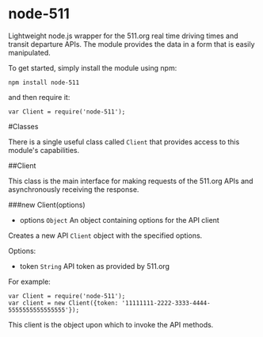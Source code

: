 node-511
========

Lightweight node.js wrapper for the 511.org real time driving times and transit departure APIs. The module provides the data in a form that is easily manipulated.

To get started, simply install the module using npm:

    npm install node-511

and then require it:

    var Client = require('node-511');

#Classes

There is a single useful class called `Client` that provides access to this module's capabilities.

##Client

This class is the main interface for making requests of the 511.org APIs and asynchronously receiving the response.

###new Client(options)

* options `Object` An object containing options for the API client

Creates a new API `Client` object with the specified options.

Options:

* token `String` API token as provided by 511.org

For example:

    var Client = require('node-511');
    var client = new Client({token: '11111111-2222-3333-4444-5555555555555555'});

This client is the object upon which to invoke the API methods.
